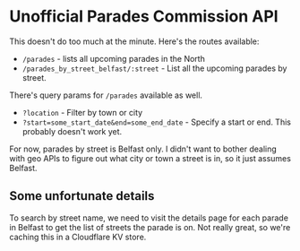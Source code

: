 # Unofficial Parades Commission API

This doesn't do too much at the minute. Here's the routes available:

* `/parades` - lists all upcoming parades in the North
* `/parades_by_street_belfast/:street` - List all the upcoming parades by street.

There's query params for `/parades` available as well.

* `?location` - Filter by town or city
* `?start=some_start_date&end=some_end_date` - Specify a start or end. This probably doesn't work yet.

For now, parades by street is Belfast only. I didn't want to bother dealing with
geo APIs to figure out what city or town a street is in, so it just assumes
Belfast.

## Some unfortunate details

To search by street name, we need to visit the details page for each parade in
Belfast to get the list of streets the parade is on. Not really great, so we're
caching this in a Cloudflare KV store.

